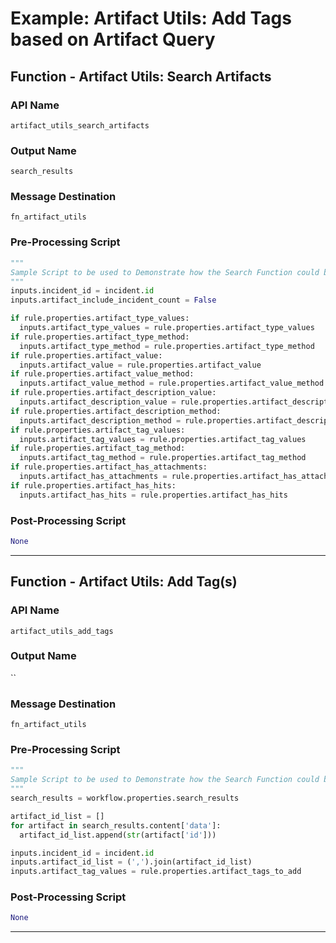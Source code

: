 <!--
    DO NOT MANUALLY EDIT THIS FILE
    THIS FILE IS AUTOMATICALLY GENERATED WITH resilient-sdk codegen
    Generated with resilient-sdk v48.2.4321
-->

# Example: Artifact Utils: Add Tags based on Artifact Query

## Function - Artifact Utils: Search Artifacts

### API Name
`artifact_utils_search_artifacts`

### Output Name
`search_results`

### Message Destination
`fn_artifact_utils`

### Pre-Processing Script
```python
"""
Sample Script to be used to Demonstrate how the Search Function could be used.
"""
inputs.incident_id = incident.id
inputs.artifact_include_incident_count = False

if rule.properties.artifact_type_values:
  inputs.artifact_type_values = rule.properties.artifact_type_values
if rule.properties.artifact_type_method:
  inputs.artifact_type_method = rule.properties.artifact_type_method
if rule.properties.artifact_value:
  inputs.artifact_value = rule.properties.artifact_value
if rule.properties.artifact_value_method:
  inputs.artifact_value_method = rule.properties.artifact_value_method
if rule.properties.artifact_description_value:
  inputs.artifact_description_value = rule.properties.artifact_description_value
if rule.properties.artifact_description_method:
  inputs.artifact_description_method = rule.properties.artifact_description_method
if rule.properties.artifact_tag_values:
  inputs.artifact_tag_values = rule.properties.artifact_tag_values
if rule.properties.artifact_tag_method:
  inputs.artifact_tag_method = rule.properties.artifact_tag_method
if rule.properties.artifact_has_attachments:
  inputs.artifact_has_attachments = rule.properties.artifact_has_attachments
if rule.properties.artifact_has_hits:
  inputs.artifact_has_hits = rule.properties.artifact_has_hits

```

### Post-Processing Script
```python
None
```

---

## Function - Artifact Utils: Add Tag(s)

### API Name
`artifact_utils_add_tags`

### Output Name
``

### Message Destination
`fn_artifact_utils`

### Pre-Processing Script
```python
"""
Sample Script to be used to Demonstrate how the Search Function could be used.
"""
search_results = workflow.properties.search_results

artifact_id_list = []
for artifact in search_results.content['data']:
  artifact_id_list.append(str(artifact['id']))

inputs.incident_id = incident.id
inputs.artifact_id_list = (',').join(artifact_id_list)
inputs.artifact_tag_values = rule.properties.artifact_tags_to_add

```

### Post-Processing Script
```python
None
```

---

